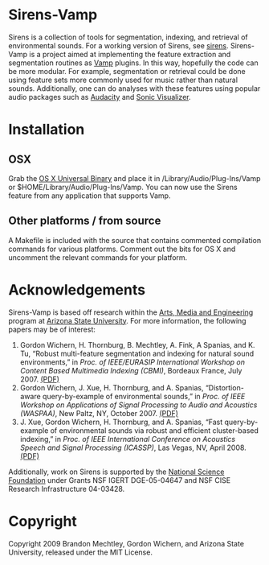 # Sirens-Vamp
Sirens is a collection of tools for segmentation, indexing, and retrieval of environmental sounds. For a working version of Sirens, see [sirens](http://github.com/plant/sirens-ruby). Sirens-Vamp is a project aimed at implementing the feature extraction and segmentation routines as [Vamp](http://vamp-plugins.com) plugins. In this way, hopefully the code can be more modular. For example, segmentation or retrieval could be done using feature sets more commonly used for music rather than natural sounds. Additionally, one can do analyses with these features using popular audio packages such as [Audacity](http://audacity.sf.net) and [Sonic Visualizer](http://www.sonicvisualiser.org/).

# Installation
## OSX
Grab the [OS X Universal Binary](http://cloud.github.com/downloads/plant/sirens-vamp/sirens-vamp.dylib) and place it in /Library/Audio/Plug-Ins/Vamp or $HOME/Library/Audio/Plug-Ins/Vamp. You can now use the Sirens feature from any application that supports Vamp.

## Other platforms / from source
A Makefile is included with the source that contains commented compilation commands for various platforms. Comment out the bits for OS X and uncomment the relevant commands for your platform.
	
# Acknowledgements
Sirens-Vamp is based off research within the [Arts, Media and Engineering](http://ame.asu.edu/) program at [Arizona State University](http://asu.edu/). For more information, the following papers may be of interest:

1. Gordon Wichern, H. Thornburg, B. Mechtley, A. Fink, A Spanias, and K. Tu, “Robust multi-feature segmentation and indexing for natural sound environments,” in _Proc. of IEEE/EURASIP International Workshop on Content Based Multimedia Indexing (CBMI)_, Bordeaux France, July 2007. [(PDF)](http://www.public.asu.edu/~gwichern/CBMI07.pdf)
2. Gordon Wichern, J. Xue, H. Thornburg, and A. Spanias, “Distortion-aware query-by-example of environmental sounds,” in _Proc. of IEEE Workshop on Applications of Signal Processing to Audio and Acoustics (WASPAA)_, New Paltz, NY, October 2007. [(PDF)](http://www.public.asu.edu/~gwichern/WASPAA07.pdf)
3. J. Xue, Gordon Wichern, H. Thornburg, and A. Spanias, “Fast query-by-example of environmental sounds via robust and efficient cluster-based indexing,” in _Proc. of IEEE International Conference on Acoustics Speech and Signal Processing (ICASSP)_, Las Vegas, NV, April 2008. [(PDF)](http://www.public.asu.edu/~gwichern/cluster_ICASSP08.pdf)

Additionally, work on Sirens is supported by the [National Science Foundation](http://www.nsf.gov/) under Grants NSF IGERT DGE-05-04647 and NSF CISE Research Infrastructure 04-03428.

# Copyright
Copyright 2009 Brandon Mechtley, Gordon Wichern, and Arizona State University, released under the MIT License.

